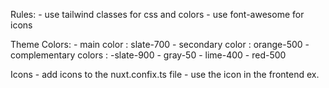 Rules: - use tailwind classes for css and colors - use font-awesome for icons

Theme Colors: - main color : slate-700 - secondary color : orange-500 - complementary colors : -slate-900 - gray-50 - lime-400 - red-500

Icons - add icons to the nuxt.confix.ts file - use the icon in the frontend ex. <font-awesome icon="cog" />
